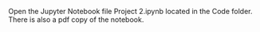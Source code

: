 Open the Jupyter Notebook file Project 2.ipynb located in the Code folder.
There is also a pdf copy of the notebook.
